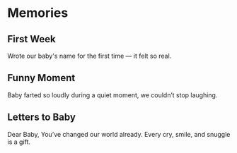 # Memories

## First Week
Wrote our baby's name for the first time — it felt so real.

## Funny Moment
Baby farted so loudly during a quiet moment, we couldn’t stop laughing.

## Letters to Baby
Dear Baby,
You’ve changed our world already. Every cry, smile, and snuggle is a gift.
